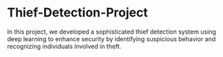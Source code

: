 # Thief-Detection-Project
In this project, we developed a sophisticated thief detection system using deep learning to enhance security by identifying suspicious behavior and recognizing individuals involved in theft.
